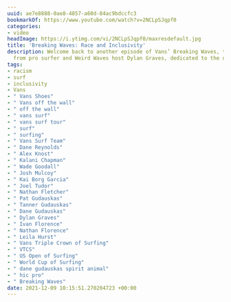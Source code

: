 ```yaml
---
uuid: ae7e8888-0ae8-4857-a60d-84ac9bdccfc3
bookmarkOf: https://www.youtube.com/watch?v=2NCLpSJqpf0
categories:
- video
headImage: https://i.ytimg.com/vi/2NCLpSJqpf0/maxresdefault.jpg
title: 'Breaking Waves: Race and Inclusivity'
description: Welcome back to another episode of Vans’ Breaking Waves, the latest project
  from pro surfer and Weird Waves host Dylan Graves, dedicated to the often overloo...
tags:
- racism
- surf
- inclusivity
- Vans
- " Vans Shoes"
- " Vans off the wall"
- " off the wall"
- " vans surf"
- " vans surf tour"
- " surf"
- " surfing"
- " Vans Surf Team"
- " Dane Reynolds"
- " Alex Knost"
- " Kalani Chapman"
- " Wade Goodall"
- " Josh Mulcoy"
- " Kai Borg Garcia"
- " Joel Tudor"
- " Nathan Fletcher"
- " Pat Gudauskas"
- " Tanner Gudauskas"
- " Dane Gudauskas"
- " Dylan Graves"
- " Ivan Florence"
- " Nathan Florence"
- " Leila Hurst"
- " Vans Triple Crown of Surfing"
- " VTCS"
- " US Open of Surfing"
- " World Cup of Surfing"
- " dane gudauskas spirit animal"
- " hic pro"
- " Breaking Waves"
date: 2021-12-09 10:15:51.270204723 +00:00
---
```


